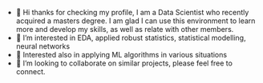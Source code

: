 - 👋 Hi thanks for checking my profile, I am a Data Scientist who recently acquired a masters degree. I am glad I can use this environment to learn more and develop my skills, as well as relate with other members.
- 👀 I’m interested in EDA, applied robust statistics, statistical modelling, neural networks
- 🌱 Interested also in applying ML algorithms in various situations
- 💞️ I’m looking to collaborate on similar projects, please feel free to connect.


<!---
ormigi/ormigi is a ✨ special ✨ repository because its `README.md` (this file) appears on your GitHub profile.
You can click the Preview link to take a look at your changes.
--->
